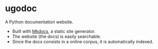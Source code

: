 # ugodoc

A Python documentation website.

- Built with [Mkdocs](http://www.mkdocs.org/), a static site generator.
- The website (the docs) is easily searchable.
- Since the docs consists in a online corpus, it is automatically indexed.